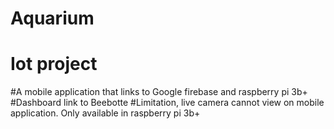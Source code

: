 # Aquarium
#
# Iot project
#A mobile application that links to Google firebase and raspberry pi 3b+
#Dashboard link to Beebotte
#Limitation, live camera cannot view on mobile application. Only available in raspberry pi 3b+
